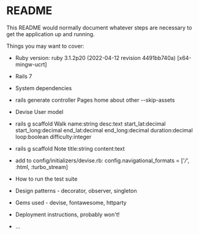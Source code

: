 # README

This README would normally document whatever steps are necessary to get the
application up and running.

Things you may want to cover:

* Ruby version: ruby 3.1.2p20 (2022-04-12 revision 4491bb740a) [x64-mingw-ucrt]

* Rails 7

* System dependencies

* rails generate controller Pages home about other --skip-assets

* Devise User model

* rails g scaffold Walk name:string desc:text start_lat:decimal start_long:decimal end_lat:decimal end_long:decimal duration:decimal loop:boolean difficulty:integer

* rails g scaffold Note title:string content:text

* add to config/initializers/devise.rb: config.navigational_formats = ['*/*', :html, :turbo_stream]

* How to run the test suite

* Design patterns - decorator, observer, singleton

* Gems used - devise, fontawesome, httparty 

* Deployment instructions, probably won't!

* ...
